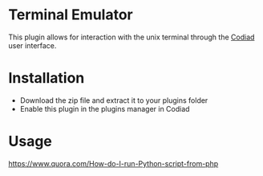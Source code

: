 # Terminal Emulator

This plugin allows for interaction with the unix terminal through the [Codiad](http://www.codiad.com) user interface.

# Installation

- Download the zip file and extract it to your plugins folder
- Enable this plugin in the plugins manager in Codiad

# Usage
https://www.quora.com/How-do-I-run-Python-script-from-php
